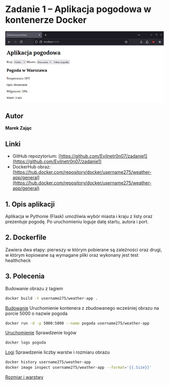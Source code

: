 # Zadanie 1 – Aplikacja pogodowa w kontenerze Docker

![Demo](img/wynik.png)

## Autor
**Marek Zając**

## Linki
- GitHub repozytorium: [https://github.com/Evilnetr0n07/zadanie1](https://github.com/Evilnetr0n07/zadanie1)
- DockerHub obraz: [https://hub.docker.com/repository/docker/username275/weather-app/general](https://hub.docker.com/repository/docker/username275/weather-app/general)

## 1. Opis aplikacji
Aplikacja w Pythonie (Flask) umożliwia wybór miasta i kraju z listy oraz prezentuje pogodę. Po uruchomieniu loguje datę startu, autora i port.

## 2. Dockerfile
Zawiera dwa etapy: pierwszy w którym pobierane są zależności oraz drugi, w którym kopiowane są wymagane pliki oraz wykonany jest test healthcheck

## 3. Polecenia
Budowanie obrazu z tagiem
```bash
docker build -t username275/weather-app .
```
[Budowanie](img/budowa.png)
Uruchomienie kontenera z zbudowanego wcześniej obrazu na porcie 5000 o nazwie pogoda
```bash
docker run -d -p 5000:5000 --name pogoda username275/weather-app
```
[Uruchomienie](img/uruchomienie.png)
Sprawdzenie logów
```bash
docker logs pogoda
```
[Logi](img/logi.png)
Sprawdzenie liczby warstw i rozmiaru obrazu
```bash
docker history username275/weather-app
docker image inspect username275/weather-app --format='{{.Size}}'
```
[Rozmiar i warstwy](img/warstwy_rozmiar.png)


